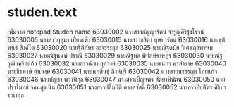 # studen.text
เพิ่มจาก notepad
Studen name
63030002 นางสาวกัญญารัตน์ จำรูญศิริรุ่งโรจน์ 
63030005 นางสาวกุสุมา เปี่ยมเพ็ง 
63030015 นางสาวชลิตา บุษบารัตน์
63030016 นายชุติพนธ์ สิงค์โต
63030020 นายฐิติภัทร อะจะระกุล
63030025 นายณัฐดนัย วิเศษกุลพรหม
63030027 นายณัฐนนท์ ปราณี
63030029 นายณัฐพล พิทักษ์ราษฎร
63030030 นายณัฐวุฒิ เครือแก้ว
63030032 นางสาวณิชา กุลวงศ์
63030035 นายธนกร ศรสำราษ
63030040 นายธีรพงษ์ ต้นวงษ์
63030041 นายนภสินธุ์ สิงห์บุรี
63030042 นางสาวนรรรญา ไทยแก้ว
63030046 นายบัญชา พวงพิกุล
63030047 นางสาวเบ็ญจพร สัตยาพิพัตน์
63030050 นายปราโมทย์ จอนสูงเนิน
63030051 นางสาวปลื้มปิติ ดวงสวัสดิ์
63030052 นางสาวปิยฉัตร ศิริบรรณากุล